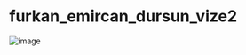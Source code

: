 # furkan_emircan_dursun_vize2



![image](https://github.com/FurkanEmircanDursun/furkan_emircan_dursun_vize2/assets/63562726/f3363aed-f013-4aba-b368-c2fb59d25b10)
